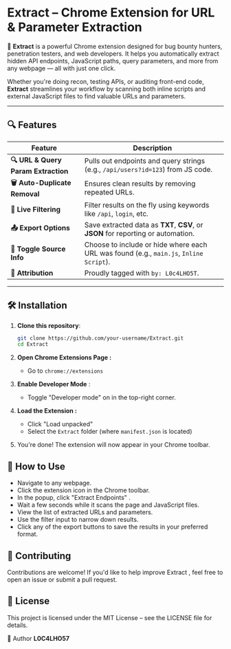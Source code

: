 # Extract – Chrome Extension for URL & Parameter Extraction

🚀 **Extract** is a powerful Chrome extension designed for bug bounty hunters, penetration testers, and web developers. It helps you automatically extract hidden API endpoints, JavaScript paths, query parameters, and more from any webpage — all with just one click.

Whether you're doing recon, testing APIs, or auditing front-end code, **Extract** streamlines your workflow by scanning both inline scripts and external JavaScript files to find valuable URLs and parameters.

---

## 🔍 Features

| Feature | Description |
|--------|-------------|
| **🔍 URL & Query Param Extraction** | Pulls out endpoints and query strings (e.g., `/api/users?id=123`) from JS code. |
| **🗑️ Auto-Duplicate Removal** | Ensures clean results by removing repeated URLs. |
| **🔎 Live Filtering** | Filter results on the fly using keywords like `/api`, `login`, etc. |
| **📤 Export Options** | Save extracted data as **TXT**, **CSV**, or **JSON** for reporting or automation. |
| **📎 Toggle Source Info** | Choose to include or hide where each URL was found (e.g., `main.js`, `Inline Script`). |
| **🔖 Attribution** | Proudly tagged with `by: L0c4LHO5T`. |

---

## 🛠️ Installation

1. **Clone this repository**:
   ```bash
   git clone https://github.com/your-username/Extract.git 
   cd Extract

2. **Open Chrome Extensions Page :** 
   - Go to `chrome://extensions `
         

3. **Enable Developer Mode** : 
   - Toggle "Developer mode" on in the top-right corner.
         

4. **Load the Extension :** 
   - Click "Load unpacked"
   - Select the `Extract` folder (where `manifest.json` is located)
         

5. You're done! The extension will now appear in your Chrome toolbar. 
     

## 🧪 How to Use

  -  Navigate to any webpage.
  -  Click the extension icon  in the Chrome toolbar.
  -  In the popup, click "Extract Endpoints" .
  -  Wait a few seconds while it scans the page and JavaScript files.
  -  View the list of extracted URLs and parameters.
  -  Use the filter input to narrow down results.
  -  Click any of the export buttons to save the results in your preferred format.
     

## 🤝 Contributing 

Contributions are welcome! If you'd like to help improve Extract , feel free to open an issue or submit a pull request. 

## 📄 License 
This project is licensed under the MIT License – see the LICENSE  file for details.

👤 Author 
**L0C4LHO57**  
